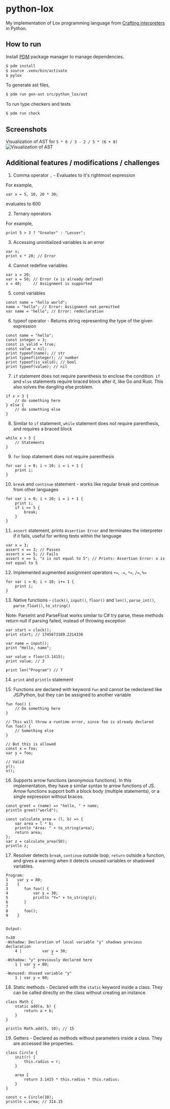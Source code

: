 # python-lox

My implementation of Lox programming language from [Crafting interpreters](https://www.craftinginterpreters.com/contents.html) in Python.

## How to run

Install [PDM](https://github.com/pdm-project/pdm) package manager to manage dependencies.

```sh
$ pdm install
$ source .venv/bin/activate
$ pylox
```

To generate ast files,

```sh
$ pdm run gen-ast src/python_lox/ast
```

To run type checkers and tests
```sh
$ pdm run check
```

## Screenshots

Visualization of AST for `5 * 6 / 3 - 2 / 5 * (6 + 8)`
![Visualization of AST](images/ast_visual.png)


## Additional features / modifications / challenges

1) Comma operator `,` - Evaluates to it's rightmost expression

For example,
```
var x = 5, 10, 20 * 30;
```
evaluates to 600

2) Ternary operators

For example,
```
print 5 > 3 ? "Greater" : "Lesser";
```

3) Accessing uninitialized variables is an error
```
var x;
print x * 20; // Error
```

4) Cannot redefine variables
```
var x = 20;
var x = 50; // Error (x is already defined)
x = 40;     // Assignment is supported
```

5) const variables
```
const name = "hello world";
name = "hello"; // Error: Assignment not permitted
var name = "hello"; // Error: redeclaration
```

6) typeof operator - Returns string representing the type of the given expression

```
const name = "hello";
const integer = 3;
const is_valid = true;
const value = nil;
print typeof(name); // str
print typeof(integer); // number
print typeof(is_valid); // bool
print typeof(value); // nil
```

7) `if` statement does not require parenthesis to enclose the condition. `if` and `else` statements require braced block after it, like Go and Rust. This also solves the dangling else problem.
```
if x > 3 { 
    // do something here
} else {
    // do something else
}
```

8) Similar to `if` statement, `while` statement does not require parenthesis, and requires a braced block
```
while x > 5 {
    // Statements
}
```

9) `for` loop statement does not require parenthesis
```
for var i = 0; i < 10; i = i + 1 {
    print i;
}
```

10) `break` and `continue` statement - works like regular break and continue from other languages
```
for var i = 0; i < 10; i = i + 1 {
    print i;
    if i == 5 {
        break;
    }
}
```

11) `assert` statement, prints `Assertion Error` and terminates the interpreter if it fails, useful for writing tests within the language
```
var x = 3;
assert x == 3; // Passes
assert x == 5; // Fails
assert x == 5, "x is not equal to 5"; // Prints: Assertion Error: x is not equal to 5
```

12) Implemented augmented assignment operators `+=`, `-=`, `*=`, `/=`, `%=`
```
for var i = 0; i < 10; i+= 1 { 
    print i;
}
```

13) Native functions - `clock()`, `input()`, `floor()` and `len()`, `parse_int()`, `parse_float()`, `to_string()`

Note: ParseInt and ParseFloat works similar to C# try parse, these methods return null if parsing failed, instead of throwing
exception

```
var start = clock();
print start; // 1745673189.2214336

var name = input();
print "Hello, name";

var value = floor(3.1415);
print value; // 3

print len("Program") // 7

```

14) `print` and `println` statement

15) Functions are declared with keyword `fun` and cannot be redeclared like JS/Python, but they can be assigned to another variable
```
fun foo() {
    // Do something here
}

// This will throw a runtime error, since foo is already declared
fun foo() { 
    // Something else
}

// But this is allowed
const x = foo;
var y = foo;

// Valid
y();
x();
```

16) Supports arrow functions (anonymous functions). In this implementation, they have a similar syntax to arrow functions of JS. Arrow functions support both a block body (multiple statements), or a single expression without braces.
```
const greet = (name) => "hello, " + name;
println greet("world");

const calculate_area = (l, b) => { 
    var area = l * b;
    println "Area: " + to_string(area);
    return area;
};
var z = calculate_area(50);
println z;

```

17) Resolver detects `break`, `continue` outside loop, `return` outside a function, and gives a warning when it detects unused variables or shadowed variables.
```
Program:
1    var y = 80;
2    {
3       fun foo() {
4           var y = 30;
5           println "Y=" + to_string(y);
6       }
7
8       foo();
9    }


Output:

Y=30
-Wshadow: Declaration of local variable "y" shadows previous declaration 
    4 |         var y = 30;
                    ^
-Wshadow: "y" previously declared here 
    1 | var y = 80;
            ^
-Wunused: Unused variable "y" 
    1 | var y = 80;
```

18) Static methods - Declared with the `static` keyword inside a class. They can be called directly on the class without creating an instance.
```
class Math {
    static add(a, b) {
        return a + b;
    }
}

println Math.add(5, 10); // 15
```

19) Getters - Declared as methods without parameters inside a class. They are accessed like properties.
```
class Circle {
    init(r) {
        this.radius = r;
    }

    area {
        return 3.1415 * this.radius * this.radius;
    }
}

const c = Circle(10);
println c.area; // 314.15
```